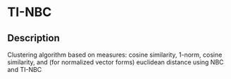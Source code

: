 # TI-NBC

## Description
Clustering algorithm based on measures: cosine similarity, 1-norm, cosine similarity, and (for normalized vector forms) euclidean distance using NBC and TI-NBC